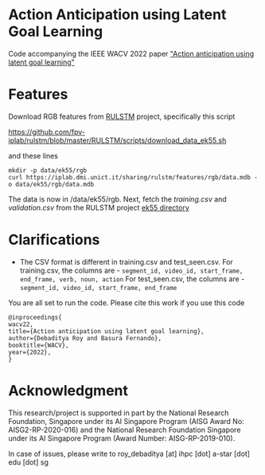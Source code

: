 # Action Anticipation using Latent Goal Learning
Code accompanying the IEEE WACV 2022 paper ["Action anticipation using latent goal learning"](https://openaccess.thecvf.com/content/WACV2022/papers/Roy_Action_Anticipation_Using_Latent_Goal_Learning_WACV_2022_paper.pdf)

# Features
Download RGB features from [RULSTM](https://github.com/fpv-iplab/rulstm) project, specifically this script

https://github.com/fpv-iplab/rulstm/blob/master/RULSTM/scripts/download_data_ek55.sh

and these lines

```
mkdir -p data/ek55/rgb
curl https://iplab.dmi.unict.it/sharing/rulstm/features/rgb/data.mdb -o data/ek55/rgb/data.mdb
```

The data is now in <pwd>/data/ek55/rgb. Next, fetch the *training.csv* and *validation.csv* from the RULSTM project [ek55 directory](https://github.com/fpv-iplab/rulstm/tree/master/RULSTM/data/ek55)

# Clarifications
* The CSV format is different in training.csv and test_seen.csv. For training.csv, the columns are - ```segment_id, video_id, start_frame, end_frame, verb, noun, action``` For test_seen.csv, the columns are - ```segment_id, video_id, start_frame, end_frame```

You are all set to run the code. Please cite this work if you use this code

```
@inproceedings{
wacv22,
title={Action anticipation using latent goal learning},
author={Debaditya Roy and Basura Fernando},
booktitle={WACV},
year={2022},
}
```
# Acknowledgment

This research/project is supported in part by the National Research Foundation, Singapore under its AI Singapore Program (AISG Award No: AISG2-RP-2020-016) and the National Research Foundation Singapore under its AI Singapore Program (Award Number: AISG-RP-2019-010).

  
In case of issues, please write to roy_debaditya [at] ihpc [dot] a-star [dot] edu [dot] sg
